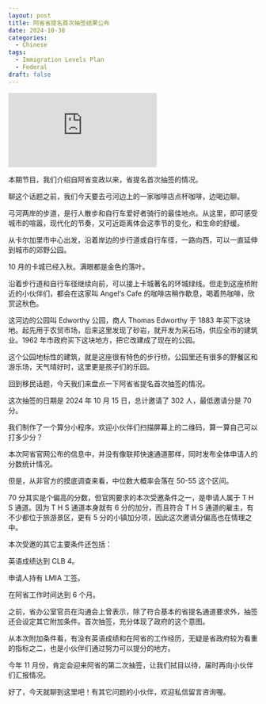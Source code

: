 ```yaml
---
layout: post
title: 阿省省提名首次抽签结果公布
date: 2024-10-30
categories:
  - Chinese
tags:
  - Immigration Levels Plan
  - Federal
draft: false
---
```


<div class="videoWrapper">
<iframe src="https://www.youtube.com/embed/SpjEjNFzrlk" title="YouTube video player" frameborder="0" allow="accelerometer; autoplay; clipboard-write; encrypted-media; gyroscope; picture-in-picture" allowfullscreen></iframe>
</div>
<div style="display: flex; align-items: flex-start; justify-content: center; font-size: 14px; color: #777;"></div>

本期节目，我们介绍自阿省变政以来，省提名首次抽签的情况。

<!-- more -->

聊这个话题之前，我们今天要去弓河边上的一家咖啡店点杯咖啡，边喝边聊。

弓河两岸的步道，是行人散步和自行车爱好者骑行的最佳地点。从这里，即可感受城市的喧嚣，现代化的节奏，又可近距离体会这季节的变化，和生命的舒缓。

从卡尔加里市中心出发，沿着岸边的步行道或自行车径，一路向西，可以一直延伸到城市的郊野公园。

10 月的卡城已经入秋。满眼都是金色的落叶。

沿着步行道和自行车径继续向前，可以接上卡城著名的环城绿线。但走到这座桥附近的小伙伴们，都会在这家叫 Angel‘s Cafe 的咖啡店稍作歇息，喝着热咖啡，欣赏这秋色。

这河边的公园叫 Edworthy 公园，商人 Thomas Edworthy 于 1883 年买下这块地。起先用于农贸市场，后来这里发现了砂岩，就开发为采石场，供应全市的建筑业。1962 年市政府买下这块地方，把它改建成了现在的公园。

这个公园地标性的建筑，就是这座很有特色的步行桥。公园里还有很多的野餐区和游乐场，天气晴好时，这里更是孩子们的乐园。

回到移民话题，今天我们来盘点一下阿省省提名首次抽签的情况。

这次抽签的日期是 2024 年 10 月 15 日，总计邀请了 302 人，最低邀请分是 70 分。

我们制作了一个算分小程序。欢迎小伙伴们扫描屏幕上的二维码，算一算自己可以打多少分？

本次阿省官网公布的信息中，并没有像联邦快速通道那样，同时发布全体申请人的分数统计情况。

但是，从非官方的摸底调查来看，中位数大概率会落在 50-55 这个区间。

70 分其实是个偏高的分数，但官网要求的本次受邀条件之一，是申请人属于 T H S 通道。因为 T H S 通道本身就有 6 分的加分，而且符合 T H S 通道的雇主，有不少都位于旅游景区，更有 5 分的小镇加分项，因此这次邀请分偏高也在情理之中。

本次受邀的其它主要条件还包括：

英语成绩达到 CLB 4。

申请人持有 LMIA 工签。

在阿省工作时间达到 6 个月。

之前，省办公室官员在沟通会上曾表示，除了符合基本的省提名通道要求外，抽签还会设定其它附加条件。首次抽签，充分体现了政府的这个意图。

从本次附加条件看，有没有英语成绩和在阿省的工作经历，无疑是省政府较为看重的指标之二，也是小伙伴们通过努力可以提分的地方。

今年 11 月份，肯定会迎来阿省的第二次抽签，让我们拭目以待，届时再向小伙伴们汇报情况。

好了，今天就聊到这里吧！有其它问题的小伙伴，欢迎私信留言咨询喔。
